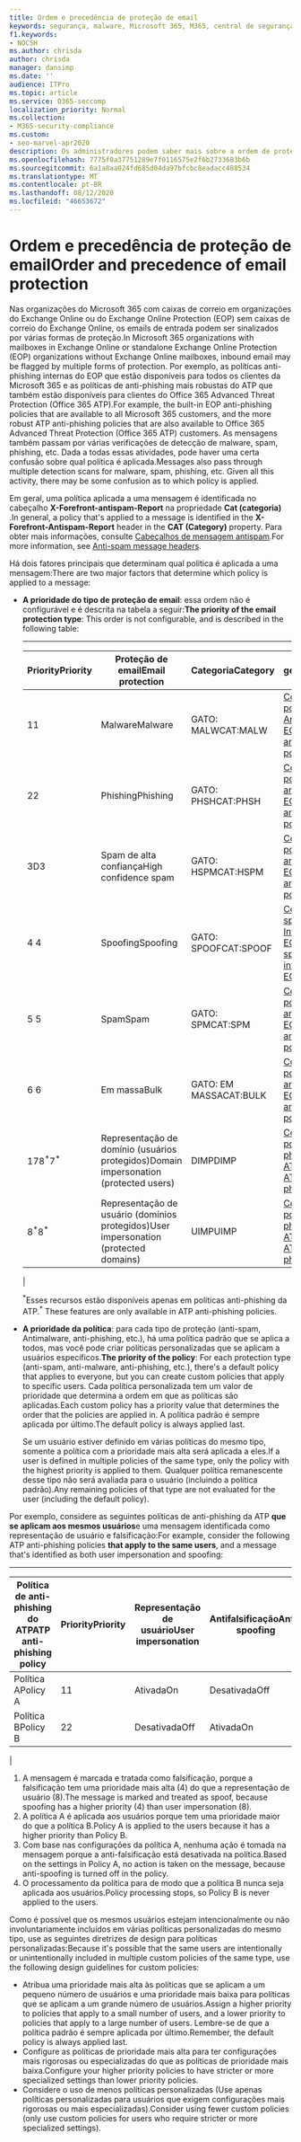 ```yaml
---
title: Ordem e precedência de proteção de email
keywords: segurança, malware, Microsoft 365, M365, central de segurança, ATP, Microsoft defender ATP, Office 365 ATP, Azure ATP
f1.keywords:
- NOCSH
ms.author: chrisda
author: chrisda
manager: dansimp
ms.date: ''
audience: ITPro
ms.topic: article
ms.service: O365-seccomp
localization_priority: Normal
ms.collection:
- M365-security-compliance
ms.custom:
- seo-marvel-apr2020
description: Os administradores podem saber mais sobre a ordem de proteção de aplicativos na proteção do Exchange Online (EOP) e como o valor de prioridade nas políticas de proteção determina qual política é aplicada.
ms.openlocfilehash: 7775f0a37751289e7f0116575e2f6b2733683b6b
ms.sourcegitcommit: 6a1a8aa024fd685d04da97bfcbc8eadacc488534
ms.translationtype: MT
ms.contentlocale: pt-BR
ms.lasthandoff: 08/12/2020
ms.locfileid: "46653672"
---
```

# <a name="order-and-precedence-of-email-protection"></a><span data-ttu-id="e64d1-104">Ordem e precedência de proteção de email</span><span class="sxs-lookup"><span data-stu-id="e64d1-104">Order and precedence of email protection</span></span>

<span data-ttu-id="e64d1-105">Nas organizações do Microsoft 365 com caixas de correio em organizações do Exchange Online ou do Exchange Online Protection (EOP) sem caixas de correio do Exchange Online, os emails de entrada podem ser sinalizados por várias formas de proteção.</span><span class="sxs-lookup"><span data-stu-id="e64d1-105">In Microsoft 365 organizations with mailboxes in Exchange Online or standalone Exchange Online Protection (EOP) organizations without Exchange Online mailboxes, inbound email may be flagged by multiple forms of protection.</span></span> <span data-ttu-id="e64d1-106">Por exemplo, as políticas anti-phishing internas do EOP que estão disponíveis para todos os clientes da Microsoft 365 e as políticas de anti-phishing mais robustas do ATP que também estão disponíveis para clientes do Office 365 Advanced Threat Protection (Office 365 ATP).</span><span class="sxs-lookup"><span data-stu-id="e64d1-106">For example, the built-in EOP anti-phishing policies that are available to all Microsoft 365 customers, and the more robust ATP anti-phishing policies that are also available to Office 365 Advanced Threat Protection (Office 365 ATP) customers.</span></span> <span data-ttu-id="e64d1-107">As mensagens também passam por várias verificações de detecção de malware, spam, phishing, etc. Dada a todas essas atividades, pode haver uma certa confusão sobre qual política é aplicada.</span><span class="sxs-lookup"><span data-stu-id="e64d1-107">Messages also pass through multiple detection scans for malware, spam, phishing, etc. Given all this activity, there may be some confusion as to which policy is applied.</span></span>

<span data-ttu-id="e64d1-108">Em geral, uma política aplicada a uma mensagem é identificada no cabeçalho **X-Forefront-antispam-Report** na propriedade **Cat (categoria)** .</span><span class="sxs-lookup"><span data-stu-id="e64d1-108">In general, a policy that's applied to a message is identified in the **X-Forefront-Antispam-Report** header in the **CAT (Category)** property.</span></span> <span data-ttu-id="e64d1-109">Para obter mais informações, consulte [Cabeçalhos de mensagem antispam](anti-spam-message-headers.md).</span><span class="sxs-lookup"><span data-stu-id="e64d1-109">For more information, see [Anti-spam message headers](anti-spam-message-headers.md).</span></span>

<span data-ttu-id="e64d1-110">Há dois fatores principais que determinam qual política é aplicada a uma mensagem:</span><span class="sxs-lookup"><span data-stu-id="e64d1-110">There are two major factors that determine which policy is applied to a message:</span></span>

- <span data-ttu-id="e64d1-111">**A prioridade do tipo de proteção de email**: essa ordem não é configurável e é descrita na tabela a seguir:</span><span class="sxs-lookup"><span data-stu-id="e64d1-111">**The priority of the email protection type**: This order is not configurable, and is described in the following table:</span></span>

  ****

  |<span data-ttu-id="e64d1-112">Priority</span><span class="sxs-lookup"><span data-stu-id="e64d1-112">Priority</span></span>|<span data-ttu-id="e64d1-113">Proteção de email</span><span class="sxs-lookup"><span data-stu-id="e64d1-113">Email protection</span></span>|<span data-ttu-id="e64d1-114">Categoria</span><span class="sxs-lookup"><span data-stu-id="e64d1-114">Category</span></span>|<span data-ttu-id="e64d1-115">Onde gerenciar</span><span class="sxs-lookup"><span data-stu-id="e64d1-115">Where to manage</span></span>|
  |---|---|---|---|
  |<span data-ttu-id="e64d1-116">1</span><span class="sxs-lookup"><span data-stu-id="e64d1-116">1</span></span>|<span data-ttu-id="e64d1-117">Malware</span><span class="sxs-lookup"><span data-stu-id="e64d1-117">Malware</span></span>|<span data-ttu-id="e64d1-118">GATO: MALW</span><span class="sxs-lookup"><span data-stu-id="e64d1-118">CAT:MALW</span></span>|[<span data-ttu-id="e64d1-119">Configurar políticas Antimalware no EOP</span><span class="sxs-lookup"><span data-stu-id="e64d1-119">Configure anti-malware policies in EOP</span></span>](configure-anti-malware-policies.md)|
  |<span data-ttu-id="e64d1-120">2</span><span class="sxs-lookup"><span data-stu-id="e64d1-120">2</span></span>|<span data-ttu-id="e64d1-121">Phishing</span><span class="sxs-lookup"><span data-stu-id="e64d1-121">Phishing</span></span>|<span data-ttu-id="e64d1-122">GATO: PHSH</span><span class="sxs-lookup"><span data-stu-id="e64d1-122">CAT:PHSH</span></span>|[<span data-ttu-id="e64d1-123">Configurar políticas antispam no EOP</span><span class="sxs-lookup"><span data-stu-id="e64d1-123">Configure anti-spam policies in EOP</span></span>](configure-your-spam-filter-policies.md)|
  |<span data-ttu-id="e64d1-124">3D</span><span class="sxs-lookup"><span data-stu-id="e64d1-124">3</span></span>|<span data-ttu-id="e64d1-125">Spam de alta confiança</span><span class="sxs-lookup"><span data-stu-id="e64d1-125">High confidence spam</span></span>|<span data-ttu-id="e64d1-126">GATO: HSPM</span><span class="sxs-lookup"><span data-stu-id="e64d1-126">CAT:HSPM</span></span>|[<span data-ttu-id="e64d1-127">Configurar políticas antispam no EOP</span><span class="sxs-lookup"><span data-stu-id="e64d1-127">Configure anti-spam policies in EOP</span></span>](configure-your-spam-filter-policies.md)|
  |<span data-ttu-id="e64d1-128">4 </span><span class="sxs-lookup"><span data-stu-id="e64d1-128">4</span></span>|<span data-ttu-id="e64d1-129">Spoofing</span><span class="sxs-lookup"><span data-stu-id="e64d1-129">Spoofing</span></span>|<span data-ttu-id="e64d1-130">GATO: SPOOF</span><span class="sxs-lookup"><span data-stu-id="e64d1-130">CAT:SPOOF</span></span>|[<span data-ttu-id="e64d1-131">Configurar o spoof Intelligence no EOP</span><span class="sxs-lookup"><span data-stu-id="e64d1-131">Configure spoof intelligence in EOP</span></span>](learn-about-spoof-intelligence.md)|
  |<span data-ttu-id="e64d1-132">5 </span><span class="sxs-lookup"><span data-stu-id="e64d1-132">5</span></span>|<span data-ttu-id="e64d1-133">Spam</span><span class="sxs-lookup"><span data-stu-id="e64d1-133">Spam</span></span>|<span data-ttu-id="e64d1-134">GATO: SPM</span><span class="sxs-lookup"><span data-stu-id="e64d1-134">CAT:SPM</span></span>|[<span data-ttu-id="e64d1-135">Configurar políticas antispam no EOP</span><span class="sxs-lookup"><span data-stu-id="e64d1-135">Configure anti-spam policies in EOP</span></span>](configure-your-spam-filter-policies.md)|
  |<span data-ttu-id="e64d1-136">6 </span><span class="sxs-lookup"><span data-stu-id="e64d1-136">6</span></span>|<span data-ttu-id="e64d1-137">Em massa</span><span class="sxs-lookup"><span data-stu-id="e64d1-137">Bulk</span></span>|<span data-ttu-id="e64d1-138">GATO: EM MASSA</span><span class="sxs-lookup"><span data-stu-id="e64d1-138">CAT:BULK</span></span>|[<span data-ttu-id="e64d1-139">Configurar políticas antispam no EOP</span><span class="sxs-lookup"><span data-stu-id="e64d1-139">Configure anti-spam policies in EOP</span></span>](configure-your-spam-filter-policies.md)|
  |<span data-ttu-id="e64d1-140">178<sup>\*</sup></span><span class="sxs-lookup"><span data-stu-id="e64d1-140">7<sup>\*</sup></span></span>|<span data-ttu-id="e64d1-141">Representação de domínio (usuários protegidos)</span><span class="sxs-lookup"><span data-stu-id="e64d1-141">Domain impersonation (protected users)</span></span>|<span data-ttu-id="e64d1-142">DIMP</span><span class="sxs-lookup"><span data-stu-id="e64d1-142">DIMP</span></span>|[<span data-ttu-id="e64d1-143">Configurar políticas anti-phishing ATP</span><span class="sxs-lookup"><span data-stu-id="e64d1-143">Configure ATP anti-phishing policies</span></span>](configure-atp-anti-phishing-policies.md)|
  |<span data-ttu-id="e64d1-144">8<sup>\*</sup></span><span class="sxs-lookup"><span data-stu-id="e64d1-144">8<sup>\*</sup></span></span>|<span data-ttu-id="e64d1-145">Representação de usuário (domínios protegidos)</span><span class="sxs-lookup"><span data-stu-id="e64d1-145">User impersonation (protected domains)</span></span>|<span data-ttu-id="e64d1-146">UIMP</span><span class="sxs-lookup"><span data-stu-id="e64d1-146">UIMP</span></span>|[<span data-ttu-id="e64d1-147">Configurar políticas anti-phishing ATP</span><span class="sxs-lookup"><span data-stu-id="e64d1-147">Configure ATP anti-phishing policies</span></span>](configure-atp-anti-phishing-policies.md)|
  |

  <span data-ttu-id="e64d1-148"><sup>\*</sup>Esses recursos estão disponíveis apenas em políticas anti-phishing da ATP.</span><span class="sxs-lookup"><span data-stu-id="e64d1-148"><sup>\*</sup> These features are only available in ATP anti-phishing policies.</span></span>

- <span data-ttu-id="e64d1-149">**A prioridade da política**: para cada tipo de proteção (anti-spam, Antimalware, anti-phishing, etc.), há uma política padrão que se aplica a todos, mas você pode criar políticas personalizadas que se aplicam a usuários específicos.</span><span class="sxs-lookup"><span data-stu-id="e64d1-149">**The priority of the policy**: For each protection type (anti-spam, anti-malware, anti-phishing, etc.), there's a default policy that applies to everyone, but you can create custom policies that apply to specific users.</span></span> <span data-ttu-id="e64d1-150">Cada política personalizada tem um valor de prioridade que determina a ordem em que as políticas são aplicadas.</span><span class="sxs-lookup"><span data-stu-id="e64d1-150">Each custom policy has a priority value that determines the order that the policies are applied in.</span></span> <span data-ttu-id="e64d1-151">A política padrão é sempre aplicada por último.</span><span class="sxs-lookup"><span data-stu-id="e64d1-151">The default policy is always applied last.</span></span>

  <span data-ttu-id="e64d1-152">Se um usuário estiver definido em várias políticas do mesmo tipo, somente a política com a prioridade mais alta será aplicada a eles.</span><span class="sxs-lookup"><span data-stu-id="e64d1-152">If a user is defined in multiple policies of the same type, only the policy with the highest priority is applied to them.</span></span> <span data-ttu-id="e64d1-153">Qualquer política remanescente desse tipo não será avaliada para o usuário (incluindo a política padrão).</span><span class="sxs-lookup"><span data-stu-id="e64d1-153">Any remaining policies of that type are not evaluated for the user (including the default policy).</span></span>

<span data-ttu-id="e64d1-154">Por exemplo, considere as seguintes políticas de anti-phishing da ATP **que se aplicam aos mesmos usuários**e uma mensagem identificada como representação de usuário e falsificação:</span><span class="sxs-lookup"><span data-stu-id="e64d1-154">For example, consider the following ATP anti-phishing policies **that apply to the same users**, and a message that's identified as both user impersonation and spoofing:</span></span>

  ****

  |<span data-ttu-id="e64d1-155">Política de anti-phishing do ATP</span><span class="sxs-lookup"><span data-stu-id="e64d1-155">ATP anti-phishing policy</span></span>|<span data-ttu-id="e64d1-156">Priority</span><span class="sxs-lookup"><span data-stu-id="e64d1-156">Priority</span></span>|<span data-ttu-id="e64d1-157">Representação de usuário</span><span class="sxs-lookup"><span data-stu-id="e64d1-157">User impersonation</span></span>|<span data-ttu-id="e64d1-158">Antifalsificação</span><span class="sxs-lookup"><span data-stu-id="e64d1-158">Anti-spoofing</span></span>|
  |---|---|---|---|
  |<span data-ttu-id="e64d1-159">Política A</span><span class="sxs-lookup"><span data-stu-id="e64d1-159">Policy A</span></span>|<span data-ttu-id="e64d1-160">1</span><span class="sxs-lookup"><span data-stu-id="e64d1-160">1</span></span>|<span data-ttu-id="e64d1-161">Ativada</span><span class="sxs-lookup"><span data-stu-id="e64d1-161">On</span></span>|<span data-ttu-id="e64d1-162">Desativada</span><span class="sxs-lookup"><span data-stu-id="e64d1-162">Off</span></span>|
  |<span data-ttu-id="e64d1-163">Política B</span><span class="sxs-lookup"><span data-stu-id="e64d1-163">Policy B</span></span>|<span data-ttu-id="e64d1-164">2</span><span class="sxs-lookup"><span data-stu-id="e64d1-164">2</span></span>|<span data-ttu-id="e64d1-165">Desativada</span><span class="sxs-lookup"><span data-stu-id="e64d1-165">Off</span></span>|<span data-ttu-id="e64d1-166">Ativada</span><span class="sxs-lookup"><span data-stu-id="e64d1-166">On</span></span>|
  |

1. <span data-ttu-id="e64d1-167">A mensagem é marcada e tratada como falsificação, porque a falsificação tem uma prioridade mais alta (4) do que a representação de usuário (8).</span><span class="sxs-lookup"><span data-stu-id="e64d1-167">The message is marked and treated as spoof, because spoofing has a higher priority (4) than user impersonation (8).</span></span>
2. <span data-ttu-id="e64d1-168">A política A é aplicada aos usuários porque tem uma prioridade maior do que a política B.</span><span class="sxs-lookup"><span data-stu-id="e64d1-168">Policy A is applied to the users because it has a higher priority than Policy B.</span></span>
3. <span data-ttu-id="e64d1-169">Com base nas configurações da política A, nenhuma ação é tomada na mensagem porque a anti-falsificação está desativada na política.</span><span class="sxs-lookup"><span data-stu-id="e64d1-169">Based on the settings in Policy A, no action is taken on the message, because anti-spoofing is turned off in the policy.</span></span>
4. <span data-ttu-id="e64d1-170">O processamento da política para de modo que a política B nunca seja aplicada aos usuários.</span><span class="sxs-lookup"><span data-stu-id="e64d1-170">Policy processing stops, so Policy B is never applied to the users.</span></span>

<span data-ttu-id="e64d1-171">Como é possível que os mesmos usuários estejam intencionalmente ou não involuntariamente incluídos em várias políticas personalizadas do mesmo tipo, use as seguintes diretrizes de design para políticas personalizadas:</span><span class="sxs-lookup"><span data-stu-id="e64d1-171">Because it's possible that the same users are intentionally or unintentionally included in multiple custom policies of the same type, use the following design guidelines for custom policies:</span></span>

- <span data-ttu-id="e64d1-172">Atribua uma prioridade mais alta às políticas que se aplicam a um pequeno número de usuários e uma prioridade mais baixa para políticas que se aplicam a um grande número de usuários.</span><span class="sxs-lookup"><span data-stu-id="e64d1-172">Assign a higher priority to policies that apply to a small number of users, and a lower priority to policies that apply to a large number of users.</span></span> <span data-ttu-id="e64d1-173">Lembre-se de que a política padrão é sempre aplicada por último.</span><span class="sxs-lookup"><span data-stu-id="e64d1-173">Remember, the default policy is always applied last.</span></span>
- <span data-ttu-id="e64d1-174">Configure as políticas de prioridade mais alta para ter configurações mais rigorosas ou especializadas do que as políticas de prioridade mais baixa.</span><span class="sxs-lookup"><span data-stu-id="e64d1-174">Configure your higher priority policies to have stricter or more specialized settings than lower priority policies.</span></span>
- <span data-ttu-id="e64d1-175">Considere o uso de menos políticas personalizadas (Use apenas políticas personalizadas para usuários que exigem configurações mais rigorosas ou mais especializadas).</span><span class="sxs-lookup"><span data-stu-id="e64d1-175">Consider using fewer custom policies (only use custom policies for users who require stricter or more specialized settings).</span></span>

